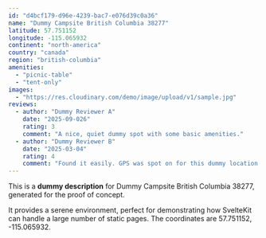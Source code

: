 ```yaml
---
id: "d4bcf179-d96e-4239-bac7-e076d39c0a36"
name: "Dummy Campsite British Columbia 38277"
latitude: 57.751152
longitude: -115.065932
continent: "north-america"
country: "canada"
region: "british-columbia"
amenities:
  - "picnic-table"
  - "tent-only"
images:
  - "https://res.cloudinary.com/demo/image/upload/v1/sample.jpg"
reviews:
  - author: "Dummy Reviewer A"
    date: "2025-09-026"
    rating: 3
    comment: "A nice, quiet dummy spot with some basic amenities."
  - author: "Dummy Reviewer B"
    date: "2025-03-04"
    rating: 4
    comment: "Found it easily. GPS was spot on for this dummy location."
---
```


This is a **dummy description** for Dummy Campsite British Columbia 38277, generated for the proof of concept.

It provides a serene environment, perfect for demonstrating how SvelteKit can handle a large number of static pages. The coordinates are 57.751152, -115.065932.
